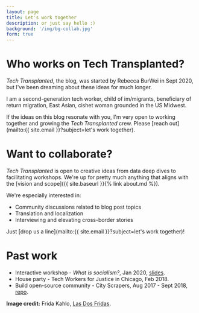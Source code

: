 ```yaml
---
layout: page
title: Let's work together
description: or just say hello :)
background: '/img/bg-collab.jpg'
form: true
---
```


# Who works on Tech Transplanted?

*Tech Transplanted*, the blog, was started by Rebecca BurWei in Sept 2020, but I've been dreaming about these ideas for much longer. 

I am a second-generation tech worker, child of im/migrants, beneficiary of return migration, East Asian, cishet woman grounded in the US Midwest.

If the ideas on this blog resonate with you, I'm very open to working together and growing the *Tech Transplanted* crew. Please [reach out](mailto:{{ site.email }}?subject=let's work together).

# Want to collaborate? 

*Tech Transplanted* is open to creative ideas from data deep dives to facilitating workshops. We're up for pretty much anything that aligns with the [vision and scope]({{ site.baseurl }}{% link about.md %}).

We're especially interested in:
* Community discussions related to blog post topics
* Translation and localization
* Interviewing and elevating cross-border stories

Just [drop us a line](mailto:{{ site.email }}?subject=let's work together)!

# Past work
* Interactive workshop - *What is socialism?*, Jan 2020, <ins>[slides](https://docs.google.com/presentation/d/15OZBm5u9et7mXgUmYk1W_-7DmUQCeiXbnhjioAMHz8Q/edit?usp=sharing)</ins>.
* House party - Tech Workers for Justice in Chicago, Feb 2018.
* Build open-source community - City Scrapers, Aug 2017 - Sept 2018, <ins>[repo](https://github.com/City-Bureau/city-scrapers#city-scrapers)</ins>.


**Image credit:** Frida Kahlo, <ins>[Las Dos Fridas](https://es.wikipedia.org/wiki/Las_dos_Fridas)</ins>.